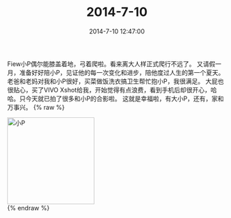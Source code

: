 ﻿---
title: 2014-7-10
date: 2014-7-10 12:47:00
tags:
categories: 妈妈
---
Fiew小P偶尔能膝盖着地，弓着爬啦。看来离大人样正式爬行不远了。
又请假一月，准备好好陪小P，见证他的每一次变化和进步，陪他度过人生的第一个夏天。
老爸和老妈对我和小P很好，买菜做饭洗衣搞卫生帮忙抱小P，我很满足。
大屁也很贴心，买了VIVO Xshot给我，开始觉得有点浪费，看到手机后却很开心，哈哈。只今天就已拍了很多和小P的合影啦。
这就是幸福啦，有大小P，还有，家和万事兴。
{% raw %}
<div style="width:500 px">
<div style="float:left; width:100 px"><img src="/images/微信图片_20171010153938.jpg" width="200" alt="小P"></div>
<div style="clear:both"></div>
</div>
{% endraw %}